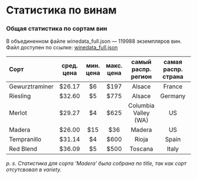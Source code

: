 # Статистика по винам

### Общая статистика по сортам вин
В объединенном файле winedata_full.json — 119988 экземпляров вин. Файл доступен по ссылке: [winedata_full.json](https://drive.google.com/open?id=1y0nI4tg9qjaEPZjLL4JeCq3cwlfIgYdT)

|     Сорт      | сред. цена  | мин. цена | макс. цена | самый распр. регион| самая распр. страна | сред. оценка |
|:--------------|:-----------:|:---------:|:----------:|:------------------:|:-------------------:|:------------:|
| Gewurztraminer|$26.17       |$6         |$197        |Alsace              |France               |88.56         |
| Riesling      |$32.60       |$5         |$775        |Alsace              |Germany              |89.48         |
| Merlot        |$29.27       |$4         |$625        |Columbia Valley (WA)|US                   |87.16         |
| Madera        |$26.00       |$15        |$36         |Madera              |US                   |85.62         |
| Tempranillo   |$31.14       |$4         |$600        |Rioja               |Spain                |87.47         |
| Red Blend     |$36.09       |$5         |$500        |Toscana             |Italy                |88.37         |

*p. s. Статистика для сорта 'Madera' была собрана по title, так как сорт отсутсвовал в variety.*

